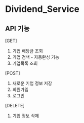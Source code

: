 # Dividend_Service

## API 기능
[GET]
1. 기업 배당금 조회
2. 기업 검색 - 자동완성 기능 
3. 기업목록 조회

[POST]
1. 새로운 기업 정보 저장
2. 회원가입
3. 로그인

[DELETE]
1. 기업 정보 삭제
